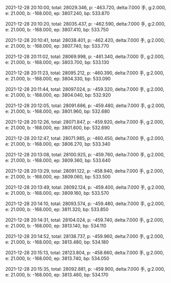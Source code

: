 2021-12-28 20:10:00, total: 28029.346, p: -463.720, delta:7.000 手, g:2.000, e: 21.000, b: -168.000, ep: 3807.240, bp: 533.870

2021-12-28 20:10:20, total: 28035.437, p: -462.590, delta:7.000 手, g:2.000, e: 21.000, b: -168.000, ep: 3807.410, bp: 533.750

2021-12-28 20:10:41, total: 28038.401, p: -462.420, delta:7.000 手, g:2.000, e: 21.000, b: -168.000, ep: 3807.740, bp: 533.770

2021-12-28 20:11:02, total: 28069.998, p: -461.340, delta:7.000 手, g:2.000, e: 21.000, b: -168.000, ep: 3803.700, bp: 533.130

2021-12-28 20:11:23, total: 28095.212, p: -460.390, delta:7.000 手, g:2.000, e: 21.000, b: -168.000, ep: 3804.330, bp: 533.090

2021-12-28 20:11:44, total: 28097.024, p: -459.320, delta:7.000 手, g:2.000, e: 21.000, b: -168.000, ep: 3804.040, bp: 532.920

2021-12-28 20:12:05, total: 28091.686, p: -459.480, delta:7.000 手, g:2.000, e: 21.000, b: -168.000, ep: 3801.960, bp: 532.680

2021-12-28 20:12:26, total: 28071.847, p: -459.920, delta:7.000 手, g:2.000, e: 21.000, b: -168.000, ep: 3801.600, bp: 532.690

2021-12-28 20:12:47, total: 28071.985, p: -460.450, delta:7.000 手, g:2.000, e: 21.000, b: -168.000, ep: 3806.270, bp: 533.340

2021-12-28 20:13:08, total: 28100.925, p: -459.760, delta:7.000 手, g:2.000, e: 21.000, b: -168.000, ep: 3809.360, bp: 533.640

2021-12-28 20:13:29, total: 28091.122, p: -458.940, delta:7.000 手, g:2.000, e: 21.000, b: -168.000, ep: 3809.060, bp: 533.500

2021-12-28 20:13:49, total: 28092.124, p: -459.400, delta:7.000 手, g:2.000, e: 21.000, b: -168.000, ep: 3809.160, bp: 533.570

2021-12-28 20:14:10, total: 28093.574, p: -459.480, delta:7.000 手, g:2.000, e: 21.000, b: -168.000, ep: 3811.320, bp: 533.850

2021-12-28 20:14:31, total: 28104.024, p: -459.740, delta:7.000 手, g:2.000, e: 21.000, b: -168.000, ep: 3813.140, bp: 534.110

2021-12-28 20:14:52, total: 28138.737, p: -459.960, delta:7.000 手, g:2.000, e: 21.000, b: -168.000, ep: 3813.480, bp: 534.180

2021-12-28 20:15:13, total: 28123.804, p: -458.660, delta:7.000 手, g:2.000, e: 21.000, b: -168.000, ep: 3813.740, bp: 534.050

2021-12-28 20:15:35, total: 28092.881, p: -459.900, delta:7.000 手, g:2.000, e: 21.000, b: -168.000, ep: 3813.460, bp: 534.170